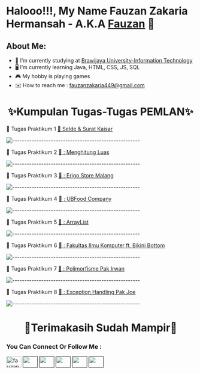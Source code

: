 # Halooo!!!, My Name Fauzan Zakaria Hermansah - A.K.A [Fauzan](https://www.instagram.com/fauzan.hermansah) 👋
## About Me:
- 🏢 I’m currently studying at [Brawijaya University-Information Technology](https://filkom.ub.ac.id/s1-ti/) 
- 🖥️ I’m currently learning Java, HTML, CSS, JS, SQL
- 🎮 My hobby is playing games
- ✉️ How to reach me : fauzanzakaria449@gmail.com

<h1 align="center">✨Kumpulan Tugas-Tugas PEMLAN✨</h1>

📁 Tugas Praktikum 1
[📝 Selde & Surat Kaisar](https://github.com/fauzanzakaria/UAP-KINERJA/tree/main/Tugas1)

![-----------------------------------------------------](https://raw.githubusercontent.com/andreasbm/readme/master/assets/lines/aqua.png)

📁 Tugas Praktikum 2
[📝 : Menghitung Luas](https://github.com/fauzanzakaria/UAP-KINERJA/tree/main/Tugas2)

![-----------------------------------------------------](https://raw.githubusercontent.com/andreasbm/readme/master/assets/lines/aqua.png)

📁 Tugas Praktikum 3
[📝 : Erigo Store Malang](https://github.com/fauzanzakaria/UAP-KINERJA/tree/main/Tugas3)

![-----------------------------------------------------](https://raw.githubusercontent.com/andreasbm/readme/master/assets/lines/aqua.png)

📁 Tugas Praktikum 4
[📝 : UBFood Company](https://github.com/fauzanzakaria/UAP-KINERJA/tree/main/Tugas4)

![-----------------------------------------------------](https://raw.githubusercontent.com/andreasbm/readme/master/assets/lines/aqua.png)

📁 Tugas Praktikum 5
[📝 : ArrayList](https://github.com/fauzanzakaria/UAP-KINERJA/tree/main/Tugas5)

![-----------------------------------------------------](https://raw.githubusercontent.com/andreasbm/readme/master/assets/lines/aqua.png)

📁 Tugas Praktikum 6
[📝 : Fakultas Ilmu Komputer ft. Bikini Bottom](https://github.com/fauzanzakaria/UAP-KINERJA/tree/main/Tugas6)

![-----------------------------------------------------](https://raw.githubusercontent.com/andreasbm/readme/master/assets/lines/aqua.png)

📁 Tugas Praktikum 7
[📝 : Polimorfisme Pak Irwan](https://github.com/fauzanzakaria/UAP-KINERJA/tree/main/Tugas7)

![-----------------------------------------------------](https://raw.githubusercontent.com/andreasbm/readme/master/assets/lines/aqua.png)

📁 Tugas Praktikum 8
[📝 : Exception Handling Pak Joe](https://github.com/fauzanzakaria/UAP-KINERJA/tree/main/Tugas8)

![-----------------------------------------------------](https://raw.githubusercontent.com/andreasbm/readme/master/assets/lines/aqua.png)

<h1 align="center">🙏Terimakasih Sudah Mampir🙏</h1>


### You Can Connect Or Follow Me :
<a href="https://instagram.com/fauzan.hermansah" target="blank"><img align="center" src="https://cdn.jsdelivr.net/npm/simple-icons@3.0.1/icons/instagram.svg" alt="fauzan.hermansah" height="30" width="40" /></a>
<a href="" target="blank"><img align="center" src="https://cdn.jsdelivr.net/npm/simple-icons@3.0.1/icons/linkedin.svg" alt="" height="30" width="40" /></a>
<a href="" target="blank"><img align="center" src="https://cdn.jsdelivr.net/npm/simple-icons@3.0.1/icons/facebook.svg" alt="" height="30" width="40" /></a>
<a href="" target="blank"><img align="center" src="https://cdn.jsdelivr.net/npm/simple-icons@3.0.1/icons/twitter.svg" alt="" height="30" width="40" /></a>
<a href="" target="blank"><img align="center" src="https://cdn.jsdelivr.net/npm/simple-icons@3.0.1/icons/gmail.svg" alt="" height="30" width="40" /></a>
<a href="" target="blank"><img align="center" src="https://cdn.jsdelivr.net/npm/simple-icons@3.0.1/icons/whatsapp.svg" alt="" height="30" width="40" /></a>

